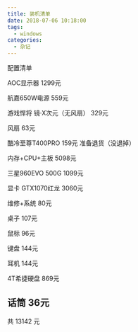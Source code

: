 ```yaml
---
title: 装机清单
date: 2018-07-06 10:18:00
tags:
  - windows
categories:
  - 杂记
---
```

配置清单

AOC显示器 1299元

航嘉650W电源 559元

游戏悍将 镜·X次元（无风扇） 329元

风扇 63元

酷冷至尊T400PRO 159元  准备退货（没退掉）

内存+CPU+主板 5098元

三星960EVO 500G 1099元

显卡 GTX1070红龙 3060元

维修+系统 80元

桌子 107元

鼠标 96元

键盘 144元

耳机 144元 

4T希捷硬盘 869元

话筒 36元
---------------------------

共 13142 元
